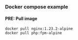 ### Docker compose example

#### PRE: Pull image
```
docker pull nginx:1.23.2-alpine
docker pull php:fpm-alpine
```